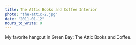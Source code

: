 ```yaml
---
title: The Attic Books and Coffee Interior
photo: "the-attic-2.jpg"
date: "2011-01-12"
hours_to_write: 0
---
```


My favorite hangout in Green Bay: The Attic Books and Coffee.
